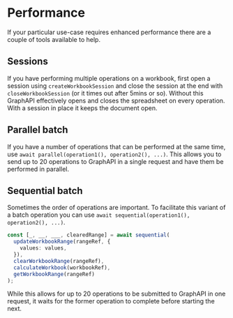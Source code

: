 # Performance

If your particular use-case requires enhanced performance there are a couple of tools available to help.

## Sessions

If you have performing multiple operations on a workbook, first open a session using `createWorkbookSession` and close the session at the end with `closeWorkbookSession` (or it times out after 5mins or so). Without this GraphAPI effectively opens and closes the spreadsheet on every operation. With a session in place it keeps the document open.

## Parallel batch

If you have a number of operations that can be performed at the same time, use `await parallel(operation1(), operation2(), ...)`. This allows you to send up to 20 operations to GraphAPI in a single request and have them be performed in parallel.

## Sequential batch

Sometimes the order of operations are important. To facilitate this variant of a batch operation you can use `await sequential(operation1(), operation2(), ...)`.

```typescript
const [_, __, ___, clearedRange] = await sequential(
  updateWorkbookRange(rangeRef, {
    values: values,
  }),
  clearWorkbookRange(rangeRef),
  calculateWorkbook(workbookRef),
  getWorkbookRange(rangeRef)
);
```

While this allows for up to 20 operations to be submitted to GraphAPI in one request, it waits for the former operation to complete before starting the next.
